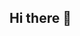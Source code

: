 ## Hi there 👋

<!--
**kksat/kksat** is a ✨ _special_ ✨ repository because its `README.md` (this file) appears on your GitHub profile.

Here are some ideas to get you started:

- 🔭 I’m currently working on ...
- 🌱 I’m currently learning ...
- 👯 I’m looking to collaborate on ...
- 🤔 I’m looking for help with ...
- 💬 Ask me about ...
- 📫 How to reach me: ...
- 😄 Pronouns: ...
### Contacts

- Professional profile on [LinkedIn](https://www.linkedin.com/in/ksatarin/)
- Twitter [@ksatarin](https://twitter.com/ksatarin)
- SAP Community profile [ksatarin](https://community.sap.com/t5/user/viewprofilepage/user-id/741347)
